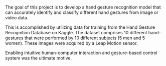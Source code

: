 The goal of this project is to develop a hand gesture recognition model that can accurately identify and classify different hand gestures from image or video data.

This is accomplished by utilizing data for training from the Hand Gesture Recognition Database on Kaggle.
The dataset comprises 10 different hand-gestures that were performed by 10 different subjects (5 men and 5 women). These images were acquired by a Leap Motion sensor.

Enabling intuitive human-computer interaction and gesture-based control system was the ultimate motive.
